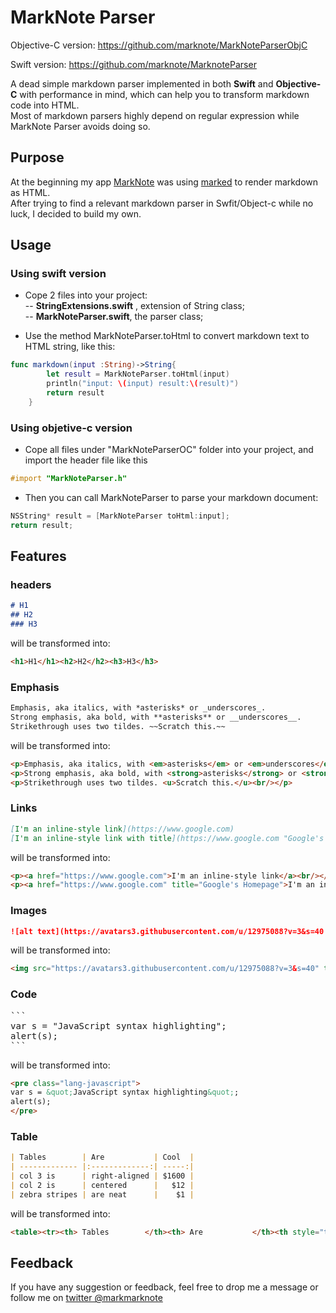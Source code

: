 # MarkNote Parser 


Objective-C version: https://github.com/marknote/MarkNoteParserObjC    

Swift version: https://github.com/marknote/MarknoteParser


A dead simple markdown parser implemented in both **Swift** and **Objective-C** with performance in mind, which can help you to transform markdown code into HTML.    
Most of markdown parsers highly depend on regular expression while MarkNote Parser avoids doing so.

## Purpose

At the beginning my app [MarkNote](https://itunes.apple.com/us/app/marknote/id991297585?ls=1&mt=8) was using [marked](https://github.com/chjj/marked) to render markdown as HTML.   
After trying to find a relevant markdown parser in Swfit/Object-c while no luck, I decided to build my own.


## Usage

### Using swift version
- Cope 2 files into your project:  
-- **StringExtensions.swift** , extension of String class;  
-- **MarkNoteParser.swift**, the parser class;  

- Use the method MarkNoteParser.toHtml to convert markdown text to HTML string, like this:

```swift
func markdown(input :String)->String{
        let result = MarkNoteParser.toHtml(input)
        println("input: \(input) result:\(result)")
        return result
    }
```
### Using objetive-c version
- Cope all files under "MarkNoteParserOC" folder into your project, and import the header file like this

```objective-c
#import "MarkNoteParser.h"
```
- Then you can call MarkNoteParser to parse your markdown document:

```objective-c
NSString* result = [MarkNoteParser toHtml:input];
return result;
```

## Features 

### headers

```markdown
# H1
## H2
### H3
```
will be transformed into:

```html
<h1>H1</h1><h2>H2</h2><h3>H3</h3>
```

### Emphasis

```markdown
Emphasis, aka italics, with *asterisks* or _underscores_.
Strong emphasis, aka bold, with **asterisks** or __underscores__.
Strikethrough uses two tildes. ~~Scratch this.~~
```
will be transformed into:

```html
<p>Emphasis, aka italics, with <em>asterisks</em> or <em>underscores</em>.<br/></p>
<p>Strong emphasis, aka bold, with <strong>asterisks</strong> or <strong>underscores</strong>.<br/></p>
<p>Strikethrough uses two tildes. <u>Scratch this.</u><br/></p>
```

### Links

```markdown
[I'm an inline-style link](https://www.google.com)
[I'm an inline-style link with title](https://www.google.com "Google's Homepage")
``` 

will be transformed into:

```html
<p><a href="https://www.google.com">I'm an inline-style link</a><br/></p>
<p><a href="https://www.google.com" title="Google's Homepage">I'm an inline-style link with title</a><br/></p>
```
### Images

```markdown
![alt text](https://avatars3.githubusercontent.com/u/12975088?v=3&s=40 "Logo Title")
```
will be transformed into:
```html
<img src="https://avatars3.githubusercontent.com/u/12975088?v=3&s=40" title="Logo Title" alt="alt text" />
```
### Code 

<pre class="lang-markdown">
```
var s = "JavaScript syntax highlighting";
alert(s);
```
</pre>

will be transformed into:
```html
<pre class="lang-javascript">
var s = &quot;JavaScript syntax highlighting&quot;;
alert(s);
</pre>
```

### Table

```markdown
| Tables        | Are           | Cool  |
| ------------- |:-------------:| -----:|
| col 3 is      | right-aligned | $1600 |
| col 2 is      | centered      |   $12 |
| zebra stripes | are neat      |    $1 |
```

will be transformed into:

```html
<table><tr><th> Tables        </th><th> Are           </th><th style="text-align: center;"> Cool </th></tr><tr><td> col 3 is      </td><td> right-aligned </td><td style="text-align: center;"> $1600 </td></tr><tr><td> col 2 is      </td><td> centered      </td><td style="text-align: center;">   $12 </td></tr><tr><td> zebra stripes </td><td> are neat      </td><td style="text-align: center;">    $1 </td></tr></table><p>The outer pipes (|) are optional, and you don&#39;t need to make the raw Markdown line up prettily. You can also use inline Markdown.<br/></p>
```

    
## Feedback 

If you have any suggestion or feedback, feel free to drop me a message or follow me on [twitter @markmarknote](https://twitter.com/markmarknote)